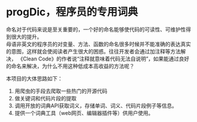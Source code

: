 # progDic，程序员的专用词典
命名对于代码来说是至关重要的，一个好的命名能够使代码的可读性、可维护性得到很大的提升。   
母语非英文的程序员的对变量、方法、函数的命名很多时候并不能准确的表达真实的意图，这样就会使阅读者产生很大的困惑。往往开发者会通过加注释等方法解决，
《Clean Code》的作者说“注释就意味着代码无法自说明”，如果能通过良好的命名来解决，为什么不用这种低成本高收益的方法呢？

本项目的大体思路如下：   
1. 用爬虫的手段去爬取一些热门的开源代码   
2. 做关键词和代码片段的提取   
3. 调用开放的词典API获取词义，存储单词、词义、代码片段例子等信息。   
4. 提供一个词典工具（web网页、编辑器插件等）供用户使用。
